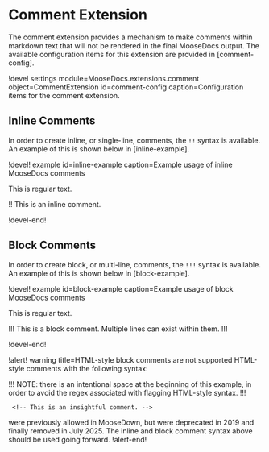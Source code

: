 # Comment Extension

The comment extension provides a mechanism to make comments within markdown text that will not be
rendered in the final MooseDocs output. The available configuration items for this extension are
provided in [comment-config].

!devel settings module=MooseDocs.extensions.comment
                object=CommentExtension
                id=comment-config
                caption=Configuration items for the comment extension.

## Inline Comments

In order to create inline, or single-line, comments, the `!!` syntax is available. An example of
this is shown below in [inline-example].

!devel! example id=inline-example caption=Example usage of inline MooseDocs comments

This is regular text.

!! This is an inline comment.

!devel-end!

## Block Comments

In order to create block, or multi-line, comments, the `!!!` syntax is available. An example of this
is shown below in [block-example].

!devel! example id=block-example caption=Example usage of block MooseDocs comments

This is regular text.

!!!
This is a block comment.
Multiple lines can exist within them.
!!!

!devel-end!

!alert! warning title=HTML-style block comments are not supported
HTML-style comments with the following syntax:

!!!
NOTE: there is an intentional space at the beginning of this example, in order to avoid the regex
associated with flagging HTML-style syntax.
!!!

```
 <!-- This is an insightful comment. -->
```

were previously allowed in MooseDown, but were deprecated in 2019 and finally removed in July 2025.
The inline and block comment syntax above should be used going forward.
!alert-end!
